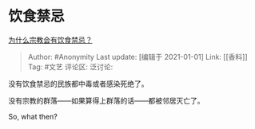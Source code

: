 # 饮食禁忌
[为什么宗教会有饮食禁忌？](https://www.zhihu.com/question/23721514/answer/987726030)

> Author: #Anonymity
> Last update: [编辑于 2021-01-01]
> Link: [[香料]]
> Tag: #文艺
> 评论区:
> 泛讨论:

没有饮食禁忌的民族都中毒或者感染死绝了。

没有宗教的群落——如果算得上群落的话——都被邻居灭亡了。

So, what then?
